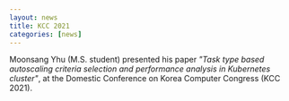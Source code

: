 ```yaml
---
layout: news
title: KCC 2021
categories: [news]
---
```

Moonsang Yhu (M.S. student) presented his paper _"Task type based autoscaling criteria selection and performance analysis in Kubernetes cluster"_, at the Domestic Conference on Korea Computer Congress (KCC 2021).